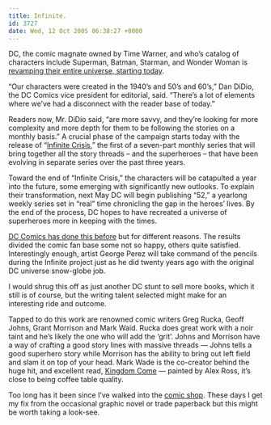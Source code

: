 ```yaml
---
title: Infinite.
id: 3727
date: Wed, 12 Oct 2005 06:38:27 +0000
---
```


<span class="caps">DC</span>, the comic magnate owned by Time Warner, and who’s catalog of characters include Superman, Batman, Starman, and Wonder Woman is [revamping their entire universe, starting today](http://www.nytimes.com/2005/10/12/books/12dc.html?oref=login).



<div class="quote">“Our characters were created in the 1940’s and 50’s and 60’s,” Dan DiDio, the <span class="caps">DC</span> Comics vice president for editorial, said. “There’s a lot of elements where we’ve had a disconnect with the reader base of today.”  

Readers now, Mr. DiDio said, “are more savvy, and they’re looking for more complexity and more depth for them to be following the stories on a monthly basis.” A crucial phase of the campaign starts today with the release of “[Infinite Crisis](http://www.dccomics.com/features/infinite_crisis/index.php),” the first of a seven-part monthly series that will bring together all the story threads – and the superheroes – that have been evolving in separate series over the past three years.  

Toward the end of “Infinite Crisis,” the characters will be catapulted a year into the future, some emerging with significantly new outlooks. To explain their transformation, next May <span class="caps">DC</span> will begin publishing “52,” a yearlong weekly series set in “real” time chronicling the gap in the heroes’ lives. By the end of the process, <span class="caps">DC</span> hopes to have recreated a universe of superheroes more in keeping with the times.</div>[<span class="caps">DC</span> Comics has done this before](http://en.wikipedia.org/wiki/Crisis_on_Infinite_Earths) but for different reasons. The results divided the comic fan base some not so happy, others quite satisfied. Interestingly enough, artist George Perez will take command of the pencils during the Infinite project just as he did twenty years ago with the original <span class="caps">DC</span> universe snow-globe job.  

I would shrug this off as just another <span class="caps">DC</span> stunt to sell more books, which it still is of course, but the writing talent selected might make for an interesting ride and outcome.  

Tapped to do this work are renowned comic writers Greg Rucka, Geoff Johns, Grant Morrison and Mark Waid. Rucka does great work with a noir taint and he’s likely the one who will add the ‘grit’. Johns and Morrison have a way of crafting a good story lines with massive threads — Johns tells a good superhero story while Morrison has the ability to bring out left field and slam it on top of your head. Mark Wade is the co-creator behind the huge hit, and excellent read, [Kingdom Come](http://www.amazon.com/exec/obidos/tg/detail/-/0446522341) — painted by Alex Ross, it’s close to being coffee table quality.  

Too long has it been since I’ve walked into the [comic shop](http://orangecounty.citysearch.com/review/640583). These days I get my fix from the occasional graphic novel or trade paperback but this might be worth taking a look-see.





